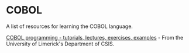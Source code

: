 # COBOL

A list of resources for learning the COBOL language.

[COBOL programming - tutorials, lectures, exercises, examples](http://www.csis.ul.ie/cobol/) - From the University of Limerick's Department of CSIS.
